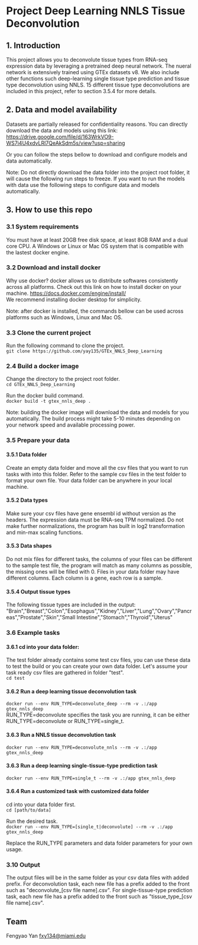 # Project Deep Learning NNLS Tissue Deconvolution
## 1. Introduction
This project allows you to deconvolute tissue types from RNA-seq expression data by leveraging a pretrained deep neural network.
The nueral network is extensively trained using GTEx datasets v8.
We also include other functions such deep-learning single tissue type prediction and tissue type deconvolution using NNLS.
15 different tissue type deconvolutions are included in this project, refer to section 3.5.4 for more details.


## 2. Data and model availability
Datasets are partially released for confidentiality reasons. You can directly download the data and models using this link:
https://drive.google.com/file/d/163WrkVO9-WS7i4U4xdvLRl7QeAkSdm5s/view?usp=sharing  

Or you can follow the steps bellow to download and configure models and data automatically.

Note: Do not directly download the data folder into the project root folder, it will cause the following run steps to freeze. If you want to run the models with data use the following steps to configure data and models automatically.

## 3. How to use this repo
### 3.1 System requirements
You must have at least 20GB free disk space, at least 8GB RAM and a dual core CPU.
A Windows or Linux or Mac OS system that is compatible with the lastest docker engine.

### 3.2 Download and install docker
Why use docker? docker allows us to distribute softwares consistently across all platforms. Check out this link on how to install docker on your machine.
https://docs.docker.com/engine/install/  
We recommend installing docker desktop for simplicity.

Note: after docker is installed, the commands bellow can be used across platforms such as Windows, Linux and Mac OS.

### 3.3 Clone the current project
Run the following command to clone the project.  
``git clone https://github.com/yay135/GTEx_NNLS_Deep_Learning``  
### 2.4 Build a docker image 
Change the directory to the project root folder.  
``cd GTEx_NNLS_Deep_Learning``  

Run the docker build command.  
``docker build -t gtex_nnls_deep .``  

Note: building the docker image will download the data and models for you automatically. The build process might take 5-10 minutes depending on your network speed and available processing power.

### 3.5 Prepare your data
#### 3.5.1 Data folder
Create an empty data folder and move all the csv files that you want to run tasks with into this folder. Refer to the sample csv files in the test folder to format your own file. Your data folder can be anywhere in your local machine.

#### 3.5.2 Data types
Make sure your csv files have gene ensembl id without version as the headers. The expression data must be RNA-seq TPM normalized. Do not make further normalizations, the program has built in log2 transformation and min-max scaling functions.

#### 3.5.3 Data shapes
Do not mix files for different tasks, the columns of your files can be different to the sample test file, the program will match as many columns as possible, the missing ones will be filled with 0. Files in your data folder may have different columns. Each column is a gene, each row is a sample. 

#### 3.5.4 Output tissue types
The following tissue types are included in the output:
"Brain","Breast","Colon","Esophagus","Kidney","Liver","Lung","Ovary","Pancreas","Prostate","Skin","Small Intestine","Stomach","Thyroid","Uterus"

### 3.6 Example tasks

#### 3.6.1 cd into your data folder:
The test folder already contains some test csv files, you can use these data to test the build or you can create your own data folder.
Let's assume your task ready csv files are gathered in folder "test".  
``cd test``  

#### 3.6.2 Run a deep learning tissue deconvolution task
``docker run --env RUN_TYPE=deconvolute_deep --rm -v .:/app gtex_nnls_deep``  
RUN_TYPE=deconvolute specifies the task you are running, it can be either RUN_TYPE=deconvolute or RUN_TYPE=single_t.
#### 3.6.3 Run a NNLS tissue deconvolution task
``docker run --env RUN_TYPE=deconvolute_nnls --rm -v .:/app gtex_nnls_deep``  
#### 3.6.3 Run a deep learning single-tissue-type prediction task
``docker run --env RUN_TYPE=single_t --rm -v .:/app gtex_nnls_deep``    
#### 3.6.4 Run a customized task with customized data folder
cd into your data folder first.  
``cd [path/to/data]``  

Run the desired task.  
``docker run --env RUN_TYPE=[single_t|deconvolute] --rm -v .:/app gtex_nnls_deep``  

Replace the RUN_TYPE parameters and data folder parameters for your own usage.
### 3.10 Output
The output files will be in the same folder as your csv data files with added prefix.
For deconvolution task, each new file has a prefix added to the front such as "deconvolute_[csv file name].csv".
For single-tissue-type prediction task, each new file has a prefix added to the front such as "tissue_type_[csv file name].csv".

## Team
Fengyao Yan fxy134@miami.edu 